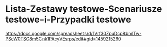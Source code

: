 # Lista-Zestawy testowe-Scenariusze testowe-i-Przypadki testowe
https://docs.google.com/spreadsheets/d/1Vrf30ZpuDcp8bmlTw-PSeW0TSG8m5Cnk1PAcyVEsrps/edit#gid=1459215260
